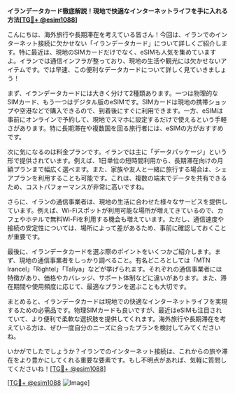 **イランデータカード徹底解説！現地で快適なインターネットライフを手に入れる方法[[TG💪+ @esim1088](https://t.me/s/esim1088)]**

こんにちは、海外旅行や長期滞在を考えている皆さん！今回は、イランでのインターネット接続に欠かせない「イランデータカード」について詳しくご紹介します。特に最近は、現地のSIMカードだけでなく、eSIMも人気を集めていますよ。イランでは通信インフラが整っており、現地の生活や観光には欠かせないアイテムです。では早速、この便利なデータカードについて詳しく見ていきましょう！

まず、イランデータカードには大きく分けて2種類あります。一つは物理的なSIMカード、もう一つはデジタル版のeSIMです。SIMカードは現地の携帯ショップや空港などで購入できるので、到着後にすぐに利用できます。一方、eSIMは事前にオンラインで予約して、現地でスマホに設定するだけで使えるという手軽さがあります。特に長期滞在や複数国を回る旅行者には、eSIMの方がおすすめです。

次に気になるのは料金プランです。イランでは主に「データパッケージ」という形で提供されています。例えば、1日単位の短時間利用から、長期滞在向けの月額プランまで幅広く選べます。また、家族や友人と一緒に旅行する場合は、シェアプランを利用することも可能です。これは、複数の端末でデータを共有できるため、コストパフォーマンスが非常に高いですね。

さらに、イランの通信事業者は、現地の生活に合わせた様々なサービスを提供しています。例えば、Wi-Fiスポットが利用可能な場所が増えてきているので、カフェやホテルで無料Wi-Fiを利用する機会も増えています。ただし、通信速度や接続の安定性については、場所によって差があるため、事前に確認しておくことが重要です。

最後に、イランデータカードを選ぶ際のポイントをいくつかご紹介します。まず、現地の通信事業者をしっかり調べること。有名どころとしては「MTN Irancel」「Rightel」「Taliya」などが挙げられます。それぞれの通信事業者には特徴があり、価格やカバレッジ、サポート体制などに違いがあります。また、滞在期間や使用頻度に応じて、最適なプランを選ぶことも大切です。

まとめると、イランデータカードは現地での快適なインターネットライフを実現するための必需品です。物理SIMカードも良いですが、最近はeSIMも注目されていて、より便利で柔軟な選択肢を提供してくれます。海外旅行や長期滞在を考えている方は、ぜひ一度自分のニーズに合ったプランを検討してみてくださいね。

いかがでしたでしょうか？イランでのインターネット接続は、これからの旅や滞在をより豊かにしてくれる重要な要素です。もし不明点があれば、気軽に質問してくださいね！[[TG💪+ @esim1088](https://t.me/s/esim1088)]

[[TG💪+ @esim1088](https://t.me/s/esim1088) ![Image](https://i.postimg.cc/Y0z9fWf4/image.png)]
